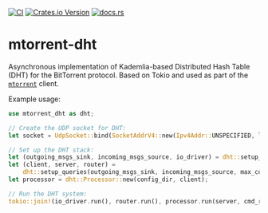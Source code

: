 [![CI](https://github.com/DanglingPointer/mtorrent/actions/workflows/ci.yml/badge.svg)](https://github.com/DanglingPointer/mtorrent/actions/workflows/ci.yml)
[![Crates.io Version](https://img.shields.io/crates/v/mtorrent-dht)](https://crates.io/crates/mtorrent-dht)
[![docs.rs](https://img.shields.io/docsrs/mtorrent-dht)](https://docs.rs/mtorrent-dht/latest/mtorrent_dht/)

# mtorrent-dht

Asynchronous implementation of Kademlia-based Distributed Hash Table (DHT) for the BitTorrent protocol. Based on Tokio and used as part of the [`mtorrent`](https://crates.io/crates/mtorrent) client.

Example usage:
```rust
use mtorrent_dht as dht;

// Create the UDP socket for DHT:
let socket = UdpSocket::bind(SocketAddrV4::new(Ipv4Addr::UNSPECIFIED, local_port)).await?;

// Set up the DHT stack:
let (outgoing_msgs_sink, incoming_msgs_source, io_driver) = dht::setup_udp(socket);
let (client, server, router) =
    dht::setup_queries(outgoing_msgs_sink, incoming_msgs_source, max_concurrent_queries);
let processor = dht::Processor::new(config_dir, client);

// Run the DHT system:
tokio::join!(io_driver.run(), router.run(), processor.run(server, cmd_receiver));
```